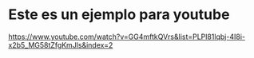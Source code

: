 # Este es un ejemplo para youtube
https://www.youtube.com/watch?v=GG4mftkQVrs&list=PLPl81lqbj-4I8i-x2b5_MG58tZfgKmJls&index=2
